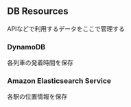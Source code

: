 ## DB Resources
APIなどで利用するデータをここで管理する

### DynamoDB
各列車の発着時間を保存

### Amazon Elasticsearch Service
各駅の位置情報を保存
